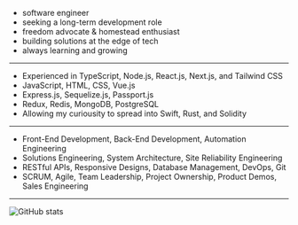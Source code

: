 - software engineer
- seeking a long-term development role
- freedom advocate & homestead enthusiast
- building solutions at the edge of tech
- always learning and growing 

---- ---- ----
 
- Experienced in TypeScript, Node.js, React.js, Next.js, and Tailwind CSS
- JavaScript, HTML, CSS, Vue.js
- Express.js, Sequelize.js, Passport.js
- Redux, Redis, MongoDB, PostgreSQL
- Allowing my curiousity to spread into Swift, Rust, and Solidity

---- ---- ----

- Front-End Development, Back-End Development, Automation Engineering
- Solutions Engineering, System Architecture, Site Reliability Engineering
- RESTful APIs, Responsive Designs, Database Management, DevOps, Git
- SCRUM, Agile, Team Leadership, Project Ownership, Product Demos, Sales Engineering

---- ---- ----

![GitHub stats](https://github-readme-stats.vercel.app/api?username=elehma4&theme=shadow_blue&show_icons=true)
